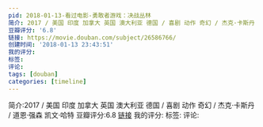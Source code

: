 ```yaml
---
pid: 2018-01-13-看过电影-勇敢者游戏：决战丛林
简介: 2017 / 美国 印度 加拿大 英国 澳大利亚 德国 / 喜剧 动作 奇幻 / 杰克·卡斯丹 / 道恩·强森 凯文·哈特
豆瓣评分: '6.8'
链接: https://movie.douban.com/subject/26586766/
创建时间: '2018-01-13 23:43:51'
我的评分:
标签:
评论:
tags: [douban]
categories: [timeline]
---
```

简介:2017 / 美国 印度 加拿大 英国 澳大利亚 德国 / 喜剧 动作 奇幻 / 杰克·卡斯丹 / 道恩·强森 凯文·哈特
豆瓣评分:6.8
[链接](https://movie.douban.com/subject/26586766/)
我的评分:
标签:
评论:
